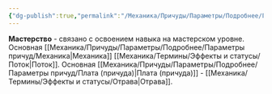 ```yaml
---
{"dg-publish":true,"permalink":"/Механика/Причуды/Параметры/Подробнее/Группы причуд/Группа - Мастерство/","noteIcon":"","created":"2025-09-07T13:19:21.845+03:00","updated":"2025-09-05T14:20:02.521+03:00"}
---
```




**Мастерство** - связано с освоением навыка на мастерском уровне. Основная [[Механика/Причуды/Параметры/Подробнее/Параметры причуд/Механика\|Механика]] [[Механика/Термины/Эффекты и статусы/Поток\|Поток]]. Основная [[Механика/Причуды/Параметры/Подробнее/Параметры причуд/Плата (причуда)\|Плата (причуда)]] - [[Механика/Термины/Эффекты и статусы/Отрава\|Отрава]].